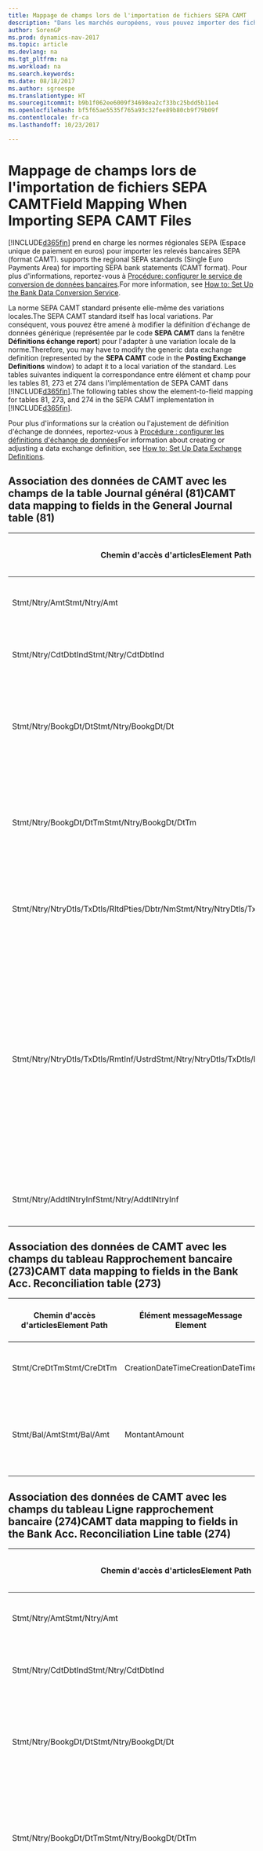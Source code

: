 ```yaml
---
title: Mappage de champs lors de l'importation de fichiers SEPA CAMT
description: "Dans les marchés européens, vous pouvez importer des fichiers de relevé bancaire selon les normes régionales SEPA (Espace unique de paiement en euros)."
author: SorenGP
ms.prod: dynamics-nav-2017
ms.topic: article
ms.devlang: na
ms.tgt_pltfrm: na
ms.workload: na
ms.search.keywords: 
ms.date: 08/18/2017
ms.author: sgroespe
ms.translationtype: HT
ms.sourcegitcommit: b9b1f062ee6009f34698ea2cf33bc25bdd5b11e4
ms.openlocfilehash: bf5f65ae5535f765a93c32fee89b80cb9f79b09f
ms.contentlocale: fr-ca
ms.lasthandoff: 10/23/2017

---
```

# <a name="field-mapping-when-importing-sepa-camt-files"></a><span data-ttu-id="2cb62-103">Mappage de champs lors de l'importation de fichiers SEPA CAMT</span><span class="sxs-lookup"><span data-stu-id="2cb62-103">Field Mapping When Importing SEPA CAMT Files</span></span>
[!INCLUDE[d365fin](includes/d365fin_md.md)]<span data-ttu-id="2cb62-104"> prend en charge les normes régionales SEPA (Espace unique de paiement en euros) pour importer les relevés bancaires SEPA (format CAMT).</span><span class="sxs-lookup"><span data-stu-id="2cb62-104"> supports the regional SEPA standards (Single Euro Payments Area) for importing SEPA bank statements (CAMT format).</span></span> <span data-ttu-id="2cb62-105">Pour plus d'informations, reportez-vous à [Procédure: configurer le service de conversion de données bancaires](bank-how-setup-bank-data-conversion-service.md).</span><span class="sxs-lookup"><span data-stu-id="2cb62-105">For more information, see [How to: Set Up the Bank Data Conversion Service](bank-how-setup-bank-data-conversion-service.md).</span></span>  

 <span data-ttu-id="2cb62-106">La norme SEPA CAMT standard présente elle-même des variations locales.</span><span class="sxs-lookup"><span data-stu-id="2cb62-106">The SEPA CAMT standard itself has local variations.</span></span> <span data-ttu-id="2cb62-107">Par conséquent, vous pouvez être amené à modifier la définition d'échange de données générique (représentée par le code **SEPA CAMT** dans la fenêtre **Définitions échange report**) pour l'adapter à une variation locale de la norme.</span><span class="sxs-lookup"><span data-stu-id="2cb62-107">Therefore, you may have to modify the generic data exchange definition (represented by the **SEPA CAMT** code in the **Posting Exchange Definitions** window) to adapt it to a local variation of the standard.</span></span> <span data-ttu-id="2cb62-108">Les tables suivantes indiquent la correspondance entre élément et champ pour les tables 81, 273 et 274 dans l'implémentation de SEPA CAMT dans [!INCLUDE[d365fin](includes/d365fin_md.md)].</span><span class="sxs-lookup"><span data-stu-id="2cb62-108">The following tables show the element-to-field mapping for tables 81, 273, and 274 in the SEPA CAMT implementation in [!INCLUDE[d365fin](includes/d365fin_md.md)].</span></span>  

 <span data-ttu-id="2cb62-109">Pour plus d'informations sur la création ou l'ajustement de définition d'échange de données, reportez\-vous à [Procédure : configurer les définitions d'échange de données](across-how-to-set-up-data-exchange-definitions.md)</span><span class="sxs-lookup"><span data-stu-id="2cb62-109">For information about creating or adjusting a data exchange definition, see [How to: Set Up Data Exchange Definitions](across-how-to-set-up-data-exchange-definitions.md).</span></span>  

## <a name="camt-data-mapping-to-fields-in-the-general-journal-table-81"></a><span data-ttu-id="2cb62-110">Association des données de CAMT avec les champs de la table Journal général (81)</span><span class="sxs-lookup"><span data-stu-id="2cb62-110">CAMT data mapping to fields in the General Journal table (81)</span></span>  

|<span data-ttu-id="2cb62-111">Chemin d'accès d'articles</span><span class="sxs-lookup"><span data-stu-id="2cb62-111">Element Path</span></span>|<span data-ttu-id="2cb62-112">Élément message</span><span class="sxs-lookup"><span data-stu-id="2cb62-112">Message Element</span></span>|<span data-ttu-id="2cb62-113">Type de données</span><span class="sxs-lookup"><span data-stu-id="2cb62-113">Data Type</span></span>|<span data-ttu-id="2cb62-114">Description</span><span class="sxs-lookup"><span data-stu-id="2cb62-114">Description</span></span>|<span data-ttu-id="2cb62-115">Identificateur de signe négatif</span><span class="sxs-lookup"><span data-stu-id="2cb62-115">Negative-Sign Identifier</span></span>|<span data-ttu-id="2cb62-116">N° champ</span><span class="sxs-lookup"><span data-stu-id="2cb62-116">Field No.</span></span>|<span data-ttu-id="2cb62-117">Nom du champ</span><span class="sxs-lookup"><span data-stu-id="2cb62-117">Field Name</span></span>|  
|------------------|---------------------|---------------|-----------------|-------------------------------|---------------|----------------|  
|<span data-ttu-id="2cb62-118">Stmt/Ntry/Amt</span><span class="sxs-lookup"><span data-stu-id="2cb62-118">Stmt/Ntry/Amt</span></span>|<span data-ttu-id="2cb62-119">Montant</span><span class="sxs-lookup"><span data-stu-id="2cb62-119">Amount</span></span>|<span data-ttu-id="2cb62-120">Décimal</span><span class="sxs-lookup"><span data-stu-id="2cb62-120">Decimal</span></span>|<span data-ttu-id="2cb62-121">Le montant de l'argent dans l'écriture de caisse.</span><span class="sxs-lookup"><span data-stu-id="2cb62-121">The amount of money in the cash entry</span></span>||<span data-ttu-id="2cb62-122">13</span><span class="sxs-lookup"><span data-stu-id="2cb62-122">13</span></span>|<span data-ttu-id="2cb62-123">Montant</span><span class="sxs-lookup"><span data-stu-id="2cb62-123">Amount</span></span>|  
|<span data-ttu-id="2cb62-124">Stmt/Ntry/CdtDbtInd</span><span class="sxs-lookup"><span data-stu-id="2cb62-124">Stmt/Ntry/CdtDbtInd</span></span>|<span data-ttu-id="2cb62-125">CreditDebitIndicator</span><span class="sxs-lookup"><span data-stu-id="2cb62-125">CreditDebitIndicator</span></span>|<span data-ttu-id="2cb62-126">Texte</span><span class="sxs-lookup"><span data-stu-id="2cb62-126">Text</span></span>|<span data-ttu-id="2cb62-127">Indique si l'écriture est une écriture de crédit ou débit</span><span class="sxs-lookup"><span data-stu-id="2cb62-127">Indicates whether the entry is a credit or a debit entry</span></span>|<span data-ttu-id="2cb62-128">DBIT</span><span class="sxs-lookup"><span data-stu-id="2cb62-128">DBIT</span></span>|<span data-ttu-id="2cb62-129">13</span><span class="sxs-lookup"><span data-stu-id="2cb62-129">13</span></span>|<span data-ttu-id="2cb62-130">Montant</span><span class="sxs-lookup"><span data-stu-id="2cb62-130">Amount</span></span>|  
|<span data-ttu-id="2cb62-131">Stmt/Ntry/BookgDt/Dt</span><span class="sxs-lookup"><span data-stu-id="2cb62-131">Stmt/Ntry/BookgDt/Dt</span></span>|<span data-ttu-id="2cb62-132">Date</span><span class="sxs-lookup"><span data-stu-id="2cb62-132">Date</span></span>|<span data-ttu-id="2cb62-133">Date</span><span class="sxs-lookup"><span data-stu-id="2cb62-133">Date</span></span>|<span data-ttu-id="2cb62-134">Date à laquelle une écriture est reportée sur un compte dans les livres de compte du gestionnaire</span><span class="sxs-lookup"><span data-stu-id="2cb62-134">The date when an entry is posted to an account on the account servicer's books</span></span>||<span data-ttu-id="2cb62-135">5</span><span class="sxs-lookup"><span data-stu-id="2cb62-135">5</span></span>|<span data-ttu-id="2cb62-136">Date de report</span><span class="sxs-lookup"><span data-stu-id="2cb62-136">Posting Date</span></span>|  
|<span data-ttu-id="2cb62-137">Stmt/Ntry/BookgDt/DtTm</span><span class="sxs-lookup"><span data-stu-id="2cb62-137">Stmt/Ntry/BookgDt/DtTm</span></span>|<span data-ttu-id="2cb62-138">DateTime</span><span class="sxs-lookup"><span data-stu-id="2cb62-138">DateTime</span></span>|<span data-ttu-id="2cb62-139">DateTime</span><span class="sxs-lookup"><span data-stu-id="2cb62-139">DateTime</span></span>|<span data-ttu-id="2cb62-140">La date et l'heure auxquelles une écriture est reportée sur un compte dans les livres de compte du gestionnaire</span><span class="sxs-lookup"><span data-stu-id="2cb62-140">The date and time when an entry is posted to an account on the account servicer's books</span></span>||<span data-ttu-id="2cb62-141">5</span><span class="sxs-lookup"><span data-stu-id="2cb62-141">5</span></span>|<span data-ttu-id="2cb62-142">Date de report</span><span class="sxs-lookup"><span data-stu-id="2cb62-142">Posting Date</span></span>|  
|<span data-ttu-id="2cb62-143">Stmt/Ntry/NtryDtls/TxDtls/RltdPties/Dbtr/Nm</span><span class="sxs-lookup"><span data-stu-id="2cb62-143">Stmt/Ntry/NtryDtls/TxDtls/RltdPties/Dbtr/Nm</span></span>|<span data-ttu-id="2cb62-144">Nom</span><span class="sxs-lookup"><span data-stu-id="2cb62-144">Name</span></span>|<span data-ttu-id="2cb62-145">Texte</span><span class="sxs-lookup"><span data-stu-id="2cb62-145">Text</span></span>|<span data-ttu-id="2cb62-146">Le nom de la partie qui doit une somme d'argent au créancier (final)</span><span class="sxs-lookup"><span data-stu-id="2cb62-146">The name of the party that owes an amount of money to the (ultimate) creditor</span></span>||<span data-ttu-id="2cb62-147">1221</span><span class="sxs-lookup"><span data-stu-id="2cb62-147">1221</span></span>|<span data-ttu-id="2cb62-148">Informations payeur</span><span class="sxs-lookup"><span data-stu-id="2cb62-148">Payer Information</span></span>|  
|<span data-ttu-id="2cb62-149">Stmt/Ntry/NtryDtls/TxDtls/RmtInf/Ustrd</span><span class="sxs-lookup"><span data-stu-id="2cb62-149">Stmt/Ntry/NtryDtls/TxDtls/RmtInf/Ustrd</span></span>|<span data-ttu-id="2cb62-150">Non structuré</span><span class="sxs-lookup"><span data-stu-id="2cb62-150">Unstructured</span></span>|<span data-ttu-id="2cb62-151">Texte</span><span class="sxs-lookup"><span data-stu-id="2cb62-151">Text</span></span>|<span data-ttu-id="2cb62-152">Les informations à votre disposition pour activer la correspondance/le rapprochement d'une écriture avec les articles que le paiement doit régler, telles que les factures commerciales dans un système comptes-clients, sous forme non structurée</span><span class="sxs-lookup"><span data-stu-id="2cb62-152">Information supplied to enable the matching/reconciliation of an entry with the items that the payment is intended to settle, such as commercial invoices in an accounts-receivable system, in an unstructured form</span></span>||<span data-ttu-id="2cb62-153">8</span><span class="sxs-lookup"><span data-stu-id="2cb62-153">8</span></span>|<span data-ttu-id="2cb62-154">Description</span><span class="sxs-lookup"><span data-stu-id="2cb62-154">Description</span></span>|  
|<span data-ttu-id="2cb62-155">Stmt/Ntry/AddtlNtryInf</span><span class="sxs-lookup"><span data-stu-id="2cb62-155">Stmt/Ntry/AddtlNtryInf</span></span>|<span data-ttu-id="2cb62-156">AdditionalEntryInformation</span><span class="sxs-lookup"><span data-stu-id="2cb62-156">AdditionalEntryInformation</span></span>|<span data-ttu-id="2cb62-157">Texte</span><span class="sxs-lookup"><span data-stu-id="2cb62-157">Text</span></span>|<span data-ttu-id="2cb62-158">Informations supplémentaires sur l'écriture.</span><span class="sxs-lookup"><span data-stu-id="2cb62-158">Additional information about the entry</span></span>||<span data-ttu-id="2cb62-159">1222</span><span class="sxs-lookup"><span data-stu-id="2cb62-159">1222</span></span>|<span data-ttu-id="2cb62-160">Informations transaction</span><span class="sxs-lookup"><span data-stu-id="2cb62-160">Transaction Information</span></span>|  

## <a name="camt-data-mapping-to-fields-in-the-bank-acc-reconciliation-table-273"></a><span data-ttu-id="2cb62-161">Association des données de CAMT avec les champs du tableau Rapprochement bancaire (273)</span><span class="sxs-lookup"><span data-stu-id="2cb62-161">CAMT data mapping to fields in the Bank Acc. Reconciliation table (273)</span></span>  

|<span data-ttu-id="2cb62-162">Chemin d'accès d'articles</span><span class="sxs-lookup"><span data-stu-id="2cb62-162">Element Path</span></span>|<span data-ttu-id="2cb62-163">Élément message</span><span class="sxs-lookup"><span data-stu-id="2cb62-163">Message Element</span></span>|<span data-ttu-id="2cb62-164">Type de données</span><span class="sxs-lookup"><span data-stu-id="2cb62-164">Data Type</span></span>|<span data-ttu-id="2cb62-165">Description</span><span class="sxs-lookup"><span data-stu-id="2cb62-165">Description</span></span>|<span data-ttu-id="2cb62-166">Identificateur de signe négatif</span><span class="sxs-lookup"><span data-stu-id="2cb62-166">Negative-Sign Identifier</span></span>|<span data-ttu-id="2cb62-167">N° champ</span><span class="sxs-lookup"><span data-stu-id="2cb62-167">Field No.</span></span>|<span data-ttu-id="2cb62-168">Nom du champ</span><span class="sxs-lookup"><span data-stu-id="2cb62-168">Field Name</span></span>|  
|------------------|---------------------|---------------|-----------------|-------------------------------|---------------|----------------|  
|<span data-ttu-id="2cb62-169">Stmt/CreDtTm</span><span class="sxs-lookup"><span data-stu-id="2cb62-169">Stmt/CreDtTm</span></span>|<span data-ttu-id="2cb62-170">CreationDateTime</span><span class="sxs-lookup"><span data-stu-id="2cb62-170">CreationDateTime</span></span>|<span data-ttu-id="2cb62-171">Date</span><span class="sxs-lookup"><span data-stu-id="2cb62-171">Date</span></span>|<span data-ttu-id="2cb62-172">Date et heure de création du message</span><span class="sxs-lookup"><span data-stu-id="2cb62-172">The date and time when the message was created</span></span>||<span data-ttu-id="2cb62-173">3</span><span class="sxs-lookup"><span data-stu-id="2cb62-173">3</span></span>|<span data-ttu-id="2cb62-174">Date du relevé</span><span class="sxs-lookup"><span data-stu-id="2cb62-174">Statement Date</span></span>|  
|<span data-ttu-id="2cb62-175">Stmt/Bal/Amt</span><span class="sxs-lookup"><span data-stu-id="2cb62-175">Stmt/Bal/Amt</span></span>|<span data-ttu-id="2cb62-176">Montant</span><span class="sxs-lookup"><span data-stu-id="2cb62-176">Amount</span></span>|<span data-ttu-id="2cb62-177">Décimal</span><span class="sxs-lookup"><span data-stu-id="2cb62-177">Decimal</span></span>|<span data-ttu-id="2cb62-178">Le montant résultant des montants ajustés pour toutes les écritures débit et crédit</span><span class="sxs-lookup"><span data-stu-id="2cb62-178">The amount resulting from the netted amounts for all debit and credit entries</span></span>||<span data-ttu-id="2cb62-179">4</span><span class="sxs-lookup"><span data-stu-id="2cb62-179">4</span></span>|<span data-ttu-id="2cb62-180">Solde final du relevé</span><span class="sxs-lookup"><span data-stu-id="2cb62-180">Statement Ending Balance</span></span>|  

## <a name="camt-data-mapping-to-fields-in-the-bank-acc-reconciliation-line-table-274"></a><span data-ttu-id="2cb62-181">Association des données de CAMT avec les champs du tableau Ligne rapprochement bancaire (274)</span><span class="sxs-lookup"><span data-stu-id="2cb62-181">CAMT data mapping to fields in the Bank Acc. Reconciliation Line table (274)</span></span>  

|<span data-ttu-id="2cb62-182">Chemin d'accès d'articles</span><span class="sxs-lookup"><span data-stu-id="2cb62-182">Element Path</span></span>|<span data-ttu-id="2cb62-183">Élément message</span><span class="sxs-lookup"><span data-stu-id="2cb62-183">Message Element</span></span>|<span data-ttu-id="2cb62-184">Type de données</span><span class="sxs-lookup"><span data-stu-id="2cb62-184">Data Type</span></span>|<span data-ttu-id="2cb62-185">Description</span><span class="sxs-lookup"><span data-stu-id="2cb62-185">Description</span></span>|<span data-ttu-id="2cb62-186">Identificateur de signe négatif</span><span class="sxs-lookup"><span data-stu-id="2cb62-186">Negative-Sign Identifier</span></span>|<span data-ttu-id="2cb62-187">N° champ</span><span class="sxs-lookup"><span data-stu-id="2cb62-187">Field No.</span></span>|<span data-ttu-id="2cb62-188">Nom du champ</span><span class="sxs-lookup"><span data-stu-id="2cb62-188">Field Name</span></span>|  
|------------------|---------------------|---------------|-----------------|-------------------------------|---------------|----------------|  
|<span data-ttu-id="2cb62-189">Stmt/Ntry/Amt</span><span class="sxs-lookup"><span data-stu-id="2cb62-189">Stmt/Ntry/Amt</span></span>|<span data-ttu-id="2cb62-190">Montant</span><span class="sxs-lookup"><span data-stu-id="2cb62-190">Amount</span></span>|<span data-ttu-id="2cb62-191">Décimal</span><span class="sxs-lookup"><span data-stu-id="2cb62-191">Decimal</span></span>|<span data-ttu-id="2cb62-192">Le montant de l'argent dans l'écriture de caisse.</span><span class="sxs-lookup"><span data-stu-id="2cb62-192">The amount of money in the cash entry</span></span>||<span data-ttu-id="2cb62-193">7</span><span class="sxs-lookup"><span data-stu-id="2cb62-193">7</span></span>|<span data-ttu-id="2cb62-194">Montant relevé</span><span class="sxs-lookup"><span data-stu-id="2cb62-194">Statement Amount</span></span>|  
|<span data-ttu-id="2cb62-195">Stmt/Ntry/CdtDbtInd</span><span class="sxs-lookup"><span data-stu-id="2cb62-195">Stmt/Ntry/CdtDbtInd</span></span>|<span data-ttu-id="2cb62-196">CreditDebitIndicator</span><span class="sxs-lookup"><span data-stu-id="2cb62-196">CreditDebitIndicator</span></span>|<span data-ttu-id="2cb62-197">Texte</span><span class="sxs-lookup"><span data-stu-id="2cb62-197">Text</span></span>|<span data-ttu-id="2cb62-198">Indique si l'écriture est une écriture de crédit ou débit</span><span class="sxs-lookup"><span data-stu-id="2cb62-198">Indicates whether the entry is a credit or a debit entry</span></span>|<span data-ttu-id="2cb62-199">DBIT</span><span class="sxs-lookup"><span data-stu-id="2cb62-199">DBIT</span></span>|<span data-ttu-id="2cb62-200">7</span><span class="sxs-lookup"><span data-stu-id="2cb62-200">7</span></span>|<span data-ttu-id="2cb62-201">Montant relevé</span><span class="sxs-lookup"><span data-stu-id="2cb62-201">Statement Amount</span></span>|  
|<span data-ttu-id="2cb62-202">Stmt/Ntry/BookgDt/Dt</span><span class="sxs-lookup"><span data-stu-id="2cb62-202">Stmt/Ntry/BookgDt/Dt</span></span>|<span data-ttu-id="2cb62-203">Date</span><span class="sxs-lookup"><span data-stu-id="2cb62-203">Date</span></span>|<span data-ttu-id="2cb62-204">Date</span><span class="sxs-lookup"><span data-stu-id="2cb62-204">Date</span></span>|<span data-ttu-id="2cb62-205">Date à laquelle une écriture est reportée sur un compte dans les livres de compte du gestionnaire</span><span class="sxs-lookup"><span data-stu-id="2cb62-205">The date when an entry is posted to an account on the account servicer's books</span></span>||<span data-ttu-id="2cb62-206">5</span><span class="sxs-lookup"><span data-stu-id="2cb62-206">5</span></span>|<span data-ttu-id="2cb62-207">Date transaction</span><span class="sxs-lookup"><span data-stu-id="2cb62-207">Transaction Date</span></span>|  
|<span data-ttu-id="2cb62-208">Stmt/Ntry/BookgDt/DtTm</span><span class="sxs-lookup"><span data-stu-id="2cb62-208">Stmt/Ntry/BookgDt/DtTm</span></span>|<span data-ttu-id="2cb62-209">DateTime</span><span class="sxs-lookup"><span data-stu-id="2cb62-209">DateTime</span></span>|<span data-ttu-id="2cb62-210">DateTime</span><span class="sxs-lookup"><span data-stu-id="2cb62-210">DateTime</span></span>|<span data-ttu-id="2cb62-211">La date et l'heure auxquelles une écriture est reportée sur un compte dans les livres de compte du gestionnaire</span><span class="sxs-lookup"><span data-stu-id="2cb62-211">The date and time when an entry is posted to an account on the account servicer's books</span></span>||<span data-ttu-id="2cb62-212">5</span><span class="sxs-lookup"><span data-stu-id="2cb62-212">5</span></span>|<span data-ttu-id="2cb62-213">Date transaction</span><span class="sxs-lookup"><span data-stu-id="2cb62-213">Transaction Date</span></span>|  
|<span data-ttu-id="2cb62-214">Stmt/Ntry/ValDt/Dt</span><span class="sxs-lookup"><span data-stu-id="2cb62-214">Stmt/Ntry/ValDt/Dt</span></span>|<span data-ttu-id="2cb62-215">Date</span><span class="sxs-lookup"><span data-stu-id="2cb62-215">Date</span></span>|<span data-ttu-id="2cb62-216">Date</span><span class="sxs-lookup"><span data-stu-id="2cb62-216">Date</span></span>|<span data-ttu-id="2cb62-217">Date à laquelle les immobilisations sont disponibles pour le propriétaire du compte en cas d'écriture créditrice, ou cessent d'être disponibles pour le propriétaire du compte en cas d'écriture débitrice</span><span class="sxs-lookup"><span data-stu-id="2cb62-217">The date when assets become available to the account owner in case of a credit entry, or cease to be available to the account owner in case of a debit entry</span></span>||<span data-ttu-id="2cb62-218">12</span><span class="sxs-lookup"><span data-stu-id="2cb62-218">12</span></span>|<span data-ttu-id="2cb62-219">Date de valeur</span><span class="sxs-lookup"><span data-stu-id="2cb62-219">Value Date</span></span>|  
|<span data-ttu-id="2cb62-220">Stmt/Ntry/ValDt/DtTm</span><span class="sxs-lookup"><span data-stu-id="2cb62-220">Stmt/Ntry/ValDt/DtTm</span></span>|<span data-ttu-id="2cb62-221">DateTime</span><span class="sxs-lookup"><span data-stu-id="2cb62-221">DateTime</span></span>|<span data-ttu-id="2cb62-222">DateTime</span><span class="sxs-lookup"><span data-stu-id="2cb62-222">DateTime</span></span>|<span data-ttu-id="2cb62-223">La date et l'heure auxquelles les immobilisations sont disponibles pour le propriétaire du compte en cas d'écriture créditrice, ou cessent d'être disponibles pour le propriétaire du compte en cas d'écriture débitrice</span><span class="sxs-lookup"><span data-stu-id="2cb62-223">The date and time when assets become available to the account owner in case of a credit entry, or cease to be available to the account owner in case of a debit entry</span></span>||<span data-ttu-id="2cb62-224">12</span><span class="sxs-lookup"><span data-stu-id="2cb62-224">12</span></span>|<span data-ttu-id="2cb62-225">Date de valeur</span><span class="sxs-lookup"><span data-stu-id="2cb62-225">Value Date</span></span>|  
|<span data-ttu-id="2cb62-226">Stmt/Ntry/NtryDtls/TxDtls/RltdPties/Dbtr/Nm</span><span class="sxs-lookup"><span data-stu-id="2cb62-226">Stmt/Ntry/NtryDtls/TxDtls/RltdPties/Dbtr/Nm</span></span>|<span data-ttu-id="2cb62-227">Nom</span><span class="sxs-lookup"><span data-stu-id="2cb62-227">Name</span></span>|<span data-ttu-id="2cb62-228">Texte</span><span class="sxs-lookup"><span data-stu-id="2cb62-228">Text</span></span>|<span data-ttu-id="2cb62-229">Le nom de la partie qui doit une somme d'argent au créancier (final)</span><span class="sxs-lookup"><span data-stu-id="2cb62-229">The name of the party that owes an amount of money to the (ultimate) creditor</span></span>||<span data-ttu-id="2cb62-230">15</span><span class="sxs-lookup"><span data-stu-id="2cb62-230">15</span></span>|<span data-ttu-id="2cb62-231">Informations payeur</span><span class="sxs-lookup"><span data-stu-id="2cb62-231">Payer Information</span></span>|  
|<span data-ttu-id="2cb62-232">Stmt/Ntry/NtryDtls/TxDtls/RmtInf/Ustrd</span><span class="sxs-lookup"><span data-stu-id="2cb62-232">Stmt/Ntry/NtryDtls/TxDtls/RmtInf/Ustrd</span></span>|<span data-ttu-id="2cb62-233">Non structuré</span><span class="sxs-lookup"><span data-stu-id="2cb62-233">Unstructured</span></span>|<span data-ttu-id="2cb62-234">Texte</span><span class="sxs-lookup"><span data-stu-id="2cb62-234">Text</span></span>|<span data-ttu-id="2cb62-235">Les informations à votre disposition pour activer la correspondance/le rapprochement d'une écriture avec les articles que le paiement doit régler, telles que les factures commerciales dans un système comptes-clients, sous forme non structurée</span><span class="sxs-lookup"><span data-stu-id="2cb62-235">Information supplied to enable the matching/reconciliation of an entry with the items that the payment is intended to settle, such as commercial invoices in an accounts-receivable system, in an unstructured form</span></span>||<span data-ttu-id="2cb62-236">6</span><span class="sxs-lookup"><span data-stu-id="2cb62-236">6</span></span>|<span data-ttu-id="2cb62-237">Description</span><span class="sxs-lookup"><span data-stu-id="2cb62-237">Description</span></span>|  
|<span data-ttu-id="2cb62-238">Stmt/Ntry/AddtlNtryInf</span><span class="sxs-lookup"><span data-stu-id="2cb62-238">Stmt/Ntry/AddtlNtryInf</span></span>|<span data-ttu-id="2cb62-239">AdditionalEntryInformation</span><span class="sxs-lookup"><span data-stu-id="2cb62-239">AdditionalEntryInformation</span></span>|<span data-ttu-id="2cb62-240">Texte</span><span class="sxs-lookup"><span data-stu-id="2cb62-240">Text</span></span>|<span data-ttu-id="2cb62-241">Informations supplémentaires sur l'écriture.</span><span class="sxs-lookup"><span data-stu-id="2cb62-241">Additional information about the entry</span></span>||<span data-ttu-id="2cb62-242">16</span><span class="sxs-lookup"><span data-stu-id="2cb62-242">16</span></span>|<span data-ttu-id="2cb62-243">Informations transaction</span><span class="sxs-lookup"><span data-stu-id="2cb62-243">Transaction Information</span></span>|  

 <span data-ttu-id="2cb62-244">Les articles dans le nœud **Ntry** qui sont importés dans [!INCLUDE[d365fin](includes/d365fin_md.md)] mais ne sont associés à aucun champ sont stockés dans la table **Définition colonne échange comptabilité**.</span><span class="sxs-lookup"><span data-stu-id="2cb62-244">Elements in the **Ntry** node that are imported into [!INCLUDE[d365fin](includes/d365fin_md.md)] but not mapped to any fields are stored in the **Posting Exch. Column Def** table.</span></span> <span data-ttu-id="2cb62-245">Les utilisateurs peuvent afficher ces éléments des fenêtres **Feuille rapprochement bancaire**, **Lettrage paiement** et **Rapprochement bancaire** en choisissant l'action **Détails lignes de relevé bancaire**.</span><span class="sxs-lookup"><span data-stu-id="2cb62-245">Users can view these elements from the **Payment Reconciliation Journal**, **Payment Application**, and **Bank Acc. Reconciliation** windows by choosing the **Bank Statement Line Details** action.</span></span> <span data-ttu-id="2cb62-246">Pour plus d'informations, reportez-vous à [Procédure : rapprocher les paiements à l'aide de l'application automatique](receivables-how-reconcile-payments-auto-application.md).</span><span class="sxs-lookup"><span data-stu-id="2cb62-246">For more information, see [How to: Reconcile Payments Using Automatic Application](receivables-how-reconcile-payments-auto-application.md).</span></span>  
## <a name="see-also"></a><span data-ttu-id="2cb62-247">Voir aussi</span><span class="sxs-lookup"><span data-stu-id="2cb62-247">See Also</span></span>  
[<span data-ttu-id="2cb62-248">Configuration de l'échange de données</span><span class="sxs-lookup"><span data-stu-id="2cb62-248">Setting Up Data Exchange</span></span>](across-set-up-data-exchange.md)  
[<span data-ttu-id="2cb62-249">Échanger des données par voir électronique</span><span class="sxs-lookup"><span data-stu-id="2cb62-249">Exchanging Data Electronically</span></span>](across-data-exchange.md)  
<span data-ttu-id="2cb62-250">[Procédure : configurer le service de conversion de données bancaires](bank-how-setup-bank-data-conversion-service.md) </span><span class="sxs-lookup"><span data-stu-id="2cb62-250">[How to: Set Up the Bank Data Conversion Service](bank-how-setup-bank-data-conversion-service.md) </span></span>  
[<span data-ttu-id="2cb62-251">Procédure : Utiliser des schémas XML pour préparer une définitions d'échange de données</span><span class="sxs-lookup"><span data-stu-id="2cb62-251">How to: Use XML Schemas to Prepare Data Exchange Definitions</span></span>](across-how-to-use-xml-schemas-to-prepare-data-exchange-definitions.md)  
[<span data-ttu-id="2cb62-252">Procédure : rapprocher les paiements à l'aide du lettrage automatique</span><span class="sxs-lookup"><span data-stu-id="2cb62-252">How to: Reconcile Payments Using Automatic Application</span></span>](receivables-how-reconcile-payments-auto-application.md)  

